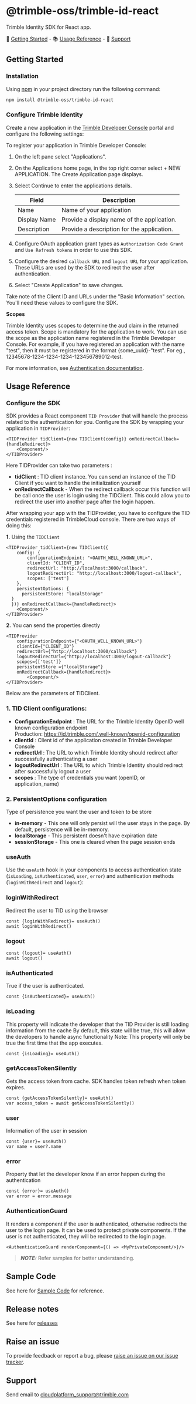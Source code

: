# @trimble-oss/trimble-id-react

Trimble Identity SDK for React app.

🚀 [Getting Started](#getting-started) - 📚 [Usage Reference](#usage-reference) - 💬 [Support](#support)

## <a name="getting-started">Getting Started</a>

### Installation

Using [npm](https://npmjs.org) in your project directory run the following command:

```sh
npm install @trimble-oss/trimble-id-react
```

### Configure Trimble Identity

Create a new application in the [Trimble Developer Console](https://developer.console.trimble.com) portal and configure the following settings:

To register your application in Trimble Developer Console:

1. On the left pane select "Applications".

2. On the Applications home page, in the top right corner select + NEW APPLICATION. The Create Application page displays.

3. Select Continue to enter the applications details.

    | Field       | Description |
    | ----------- | ----------- |
    | Name        | Name of your application                    |
    | Display Name| Provide a display name of the application.  |
    | Description | Provide a description for the application.  |

4. Configure OAuth application grant types as `Authorization Code Grant` and `Use Refresh tokens` in order to use this SDK.

5. Configure the desired `callback URL` and `logout URL` for your application. These URLs are used by the SDK to redirect the user after authentication.

6. Select "Create Application" to save changes.

Take note of the Client ID and URLs under the "Basic Information" section. You'll need these values to configure the SDK.

**Scopes**

Trimble Identity uses scopes to determine the aud claim in the returned access token. Scope is mandatory for the application to work. You can use the scope as the application name registered in the Trimble Developer Console. For example, if you have registered an application with the name "test", then it must be registered in the format {some_uuid}-"test". For eg., 12345678-1234-1234-1234-123456789012-test.

For more information, see [Authentication documentation](https://developer.trimble.com/docs/authentication).

## <a name="usage-reference">Usage Reference</a>

### Configure the SDK

SDK provides a React component `TID Provider` that will handle the
process related to the authentication for you. Configure the SDK by wrapping your application in `TIDProvider`:

```tsx
<TIDProvider tidClient={new TIDClient(config)} onRedirectCallback={handleRedirect}>
    <Component/>
</TIDProvider> 
```

Here TIDProvider can take two parameters :  
* **tidClient**  : TID client instance. You can send an instance of the TID Client if you want to handle the initialization yourself
* **onRedirectCallback** -  When the redirect callback occur this function will be call once the user is login using the TIDClient. This could allow you to redirect the user into another page after the login happen.


After wrapping your app with the TIDProvider, you have to configure the TID credentials registered in TrimbleCloud console. There are two ways of doing this:

**1.** Using the `TIDClient`
```tsx
<TIDProvider tidClient={new TIDClient({
    config: {
        configurationEndpoint: "<OAUTH_WELL_KNOWN_URL>",
        clientId: "CLIENT_ID",
        redirectUrl: "http://localhost:3000/callback",
        logoutRedirectUrl: "http://localhost:3000/logout-callback",
        scopes: ['test']
    },
    persistentOptions: {
      persistentStore: "localStorage"
  }
  })} onRedirectCallback={handleRedirect}>
    <Component/>
</TIDProvider>
```
**2.** You can send the properties directly

```tsx
<TIDProvider
    configurationEndpoint={"<OAUTH_WELL_KNOWN_URL>"}
    clientId={"CLIENT_ID"}
    redirectUrl={"http://localhost:3000/callback"}
    logoutRedirectUrl={"http://localhost:3000/logout-callback"}
    scopes={['test']}
    persistentStore ={"localStorage"}
    onRedirectCallback={handleRedirect}>
        <Component/>
</TIDProvider>
```

Below are the parameters of TIDClient.
### 1. TID Client configurations:

* **ConfigurationEndpoint** : The URL for the Trimble Identity OpenID well known configuration endpoint <br /> 
Production: https://id.trimble.com/.well-known/openid-configuration  <br /> 
* **clientId** : Client id of the application created in Trimble Developer Console
* **redirectUrl** : The URL to which Trimble Identity should redirect after successfully authenticating a user
* **logoutRedirectUrl** : The URL to which Trimble Identity should redirect after successfully logout a user
* **scopes** :  The type of credentials you want (openID, or application_name)

### 2. PersistentOptions configuration
Type of persistence you want the user and token to be store
   * **in-memory** - This one will only persist will the user stays in the page. By default, persistence will be in-memory.
   * **localStorage** - This persistent doesn't have expiration date
   * **sessionStorage** - This one is cleared when the page session ends


### useAuth
Use the `useAuth` hook in your components to access authentication state (`isLoading`, `isAuthenticated`, `user`, `error`) and authentication methods (`loginWithRedirect` and `logout`):

### loginWithRedirect

Redirect the user to TID using the browser

```tsx
const {loginWithRedirect}= useAuth()
await loginWithRedirect()

```

### logout

```tsx
const {logout}= useAuth()
await logout()
```

### isAuthenticated

True if the user is authenticated.

```tsx
const {isAuthenticated}= useAuth()
```

### isLoading 

This property will indicate the developer that the TID Provider is still loading information from the cache By default, this state will be true, this will allow the developers to handle async functionality Note: This property will only be true the first time that the app executes.

```tsx
const {isLoading}= useAuth()
```

### getAccessTokenSilently

Gets the access token from cache. SDK handles token refresh when token expires.

```tsx
const {getAccessTokenSilently}= useAuth()
var access_token = await getAccessTokenSilently()
```

### user

Information of the user in session

```tsx
const {user}= useAuth()
var name = user?.name
```

### error

Property that let the developer know if an error happen during the authentication

```tsx
const {error}= useAuth()
var error = error.message
```


### AuthenticationGuard 
It renders a component if the user is authenticated, otherwise redirects the user to the login page. It can be used to protect private components. If the user is not authenticated, they will be redirected to the login page.

```tsx
<AuthenticationGuard renderComponent={() => <MyPrivateComponent/>}/>
```

> **_NOTE:_** Refer samples for better understanding.

## Sample Code

See here for [Sample Code](https://github.com/trimble-oss/trimble-id-sdk-docs-for-react/blob/main/samples) for reference.

## Release notes

See here for [releases](https://github.com/trimble-oss/trimble-id-sdk-docs-for-react/blob/main/release-notes/CHANGELOG.md)

## Raise an issue

To provide feedback or report a bug, please [raise an issue on our issue tracker](https://github.com/trimble-oss/tcp-sdk-docs-for-net/issues).

## <a name="support">Support</a>

Send email to [cloudplatform_support@trimble.com](mailto:cloudplatform_support@trimble.com)
